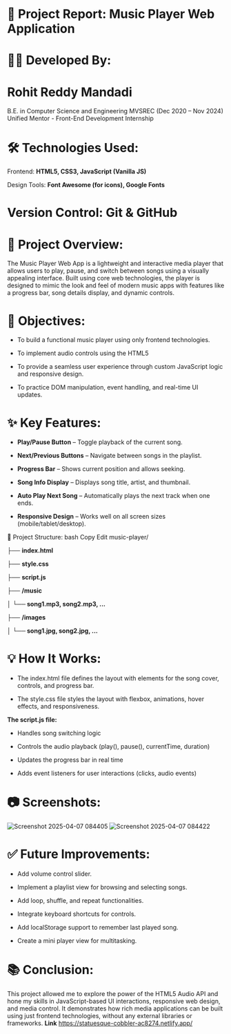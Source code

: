 # 🎵 Project Report: Music Player Web Application
# 👨‍💻 Developed By:
# Rohit Reddy Mandadi
B.E. in Computer Science and Engineering
MVSREC (Dec 2020 – Nov 2024)
Unified Mentor - Front-End Development Internship
# 🛠️ Technologies Used:
Frontend: **HTML5, CSS3, JavaScript (Vanilla JS)**

Design Tools: **Font Awesome (for icons), Google Fonts**

# Version Control: Git & GitHub

# 📖 Project Overview:
The Music Player Web App is a lightweight and interactive media player that allows users to play, pause, and switch between songs using a visually appealing interface. Built using core web technologies, the player is designed to mimic the look and feel of modern music apps with features like a progress bar, song details display, and dynamic controls.

# 🎯 Objectives:
- To build a functional music player using only frontend technologies.

- To implement audio controls using the HTML5 <audio> element.

- To provide a seamless user experience through custom JavaScript logic and responsive design.

- To practice DOM manipulation, event handling, and real-time UI updates.

# ✨ Key Features:
- **Play/Pause Button** – Toggle playback of the current song.

- **Next/Previous Buttons** – Navigate between songs in the playlist.

- **Progress Bar** – Shows current position and allows seeking.

- **Song Info Display** – Displays song title, artist, and thumbnail.

- **Auto Play Next Song** – Automatically plays the next track when one ends.

- **Responsive Design** – Works well on all screen sizes (mobile/tablet/desktop).

🧩 Project Structure:
bash
Copy
Edit
music-player/

├── **index.html**

├── **style.css**

├── **script.js**

├── **/music**

│  **└── song1.mp3, song2.mp3, ...**

├── **/images**

│   **└── song1.jpg, song2.jpg, ...**

# 💡 How It Works:
- The index.html file defines the layout with elements for the song cover, controls, and progress bar.

- The style.css file styles the layout with flexbox, animations, hover effects, and responsiveness.

**The script.js file:**

- Handles song switching logic

- Controls the audio playback (play(), pause(), currentTime, duration)

- Updates the progress bar in real time

- Adds event listeners for user interactions (clicks, audio events)

# 📷 Screenshots:
![Screenshot 2025-04-07 084405](https://github.com/user-attachments/assets/73fde1d2-3a17-497a-b3b0-3ea6621e437d)
![Screenshot 2025-04-07 084422](https://github.com/user-attachments/assets/1f925c10-011c-4969-b43d-448290a69155)

# ✅ Future Improvements:
- Add volume control slider.

- Implement a playlist view for browsing and selecting songs.

- Add loop, shuffle, and repeat functionalities.

- Integrate keyboard shortcuts for controls.

- Add localStorage support to remember last played song.

- Create a mini player view for multitasking.

# 📚 Conclusion:
This project allowed me to explore the power of the HTML5 Audio API and hone my skills in JavaScript-based UI interactions, responsive web design, and media control. It demonstrates how rich media applications can be built using just frontend technologies, without any external libraries or frameworks.
**Link**
https://statuesque-cobbler-ac8274.netlify.app/
